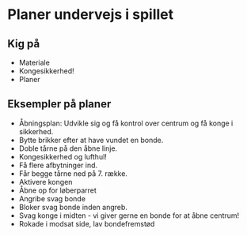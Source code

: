 # Planer undervejs i spillet

## Kig på
- Materiale
- Kongesikkerhed!
- Planer

## Eksempler på planer
- Åbningsplan: Udvikle sig og få kontrol over centrum og få konge i sikkerhed.
- Bytte brikker efter at have vundet en bonde.
- Doble tårne på den åbne linje.
- Kongesikkerhed og lufthul!
- Få flere afbytninger ind.
- Får begge tårne ned på 7. række.
- Aktivere kongen
- Åbne op for løberparret
- Angribe svag bonde
- Bloker svag bonde inden angreb.
- Svag konge i midten - vi giver gerne en bonde for at åbne centrum!
- Rokade i modsat side, lav bondefremstød